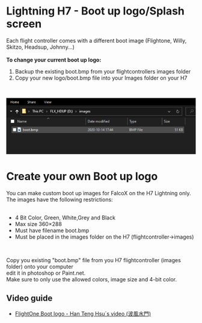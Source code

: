 # Lightning H7 - Boot up logo/Splash screen

Each flight controller comes with a different boot image (Flightone, Willy, Skitzo, Headsup, Johnny...)</br>
</br>
<b>To change your current boot up logo:</b></br>
1. Backup the existing boot.bmp from your flightcontrollers images folder</br>
2. Copy your new logo/boot.bmp file into your Images folder on your H7</br>
</br>

![Image H7ImgFolder](https://github.com/tedelm/FlightOneWiki/blob/main/IMG/H7FoldersImages.PNG)

# Create your own Boot up logo
You can make custom boot up images for FalcoX on the H7 Lightning only. The images have the following restrictions:</br>
</br>

- 4 Bit Color, Green, White,Grey and Black
- Max size 360×288
- Must have filename boot.bmp
- Must be placed in the images folder on the H7 (flightcontroller->images)
</br>

Copy you existing "boot.bmp" file from you H7 flightcontroller (images folder) onto your computer</br>
edit it in photoshop or Paint.net.</br>
Make sure to only use the allowed colors, image size and 4-bit color.</br>

## Video guide
- <a href='https://youtu.be/MZc7P86zovE'>FlightOne Boot logo - Han Teng Hsu´s video (波風水門)</a>


